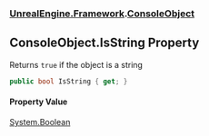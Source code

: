 ### [UnrealEngine.Framework](UnrealEngine_Framework.md 'UnrealEngine.Framework').[ConsoleObject](ConsoleObject.md 'UnrealEngine.Framework.ConsoleObject')
## ConsoleObject.IsString Property
Returns `true` if the object is a string  
```csharp
public bool IsString { get; }
```
#### Property Value
[System.Boolean](https://docs.microsoft.com/en-us/dotnet/api/System.Boolean 'System.Boolean')
